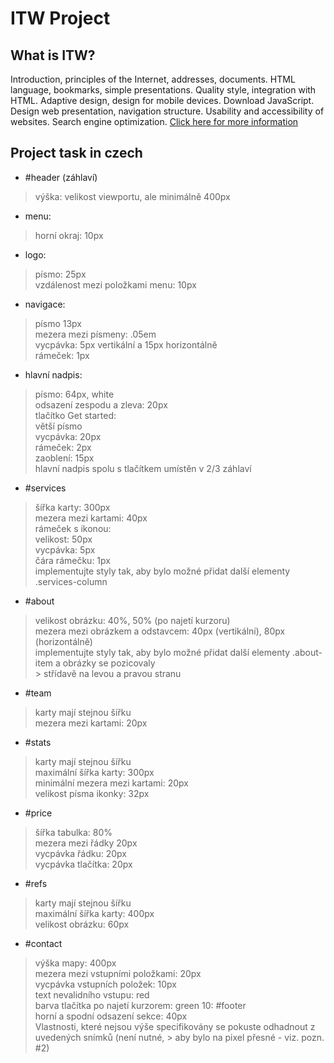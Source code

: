 # ITW Project
## What is ITW?
 Introduction, principles of the Internet, addresses, documents. HTML language, bookmarks, simple presentations. Quality style, integration with HTML. Adaptive design, design for mobile devices. Download JavaScript. Design web presentation, navigation structure. Usability and accessibility of websites. Search engine optimization. [Click here for more information](https://www.fit.vut.cz/study/course/244890/.cs)
 ## Project task in czech
- #header (záhlaví)
> výška: velikost viewportu, ale minimálně 400px
- menu:
> horní okraj: 10px
- logo:
> písmo: 25px <br />
> vzdálenost mezi položkami menu: 10px <br />
- navigace:
> písmo 13px <br />
> mezera mezi písmeny: .05em <br />
> vycpávka: 5px vertikální a 15px horizontálně <br />
> rámeček: 1px
- hlavní nadpis:
> písmo: 64px, white <br />
> odsazení zespodu a zleva: 20px <br />
> tlačítko Get started: <br />
> větší písmo <br />
> vycpávka: 20px <br />
> rámeček: 2px <br />
> zaoblení: 15px <br />
> hlavní nadpis spolu s tlačítkem umístěn v 2/3 záhlaví
- #services
> šířka karty: 300px <br />
> mezera mezi kartami: 40px <br />
> rámeček s ikonou: <br />
> velikost: 50px <br />
> vycpávka: 5px <br />
> čára rámečku: 1px <br />
> implementujte styly tak, aby bylo možné přidat další elementy .services-column
- #about
> velikost obrázku: 40%, 50% (po najetí kurzoru) <br />
> mezera mezi obrázkem a odstavcem: 40px (vertikální), 80px (horizontálně) <br />
> implementujte styly tak, aby bylo možné přidat další elementy .about-item a obrázky se pozicovaly <br /> > střídavě na levou a pravou stranu
- #team
> karty mají stejnou šířku <br />
> mezera mezi kartami: 20px
- #stats
> karty mají stejnou šířku <br />
> maximální šířka karty: 300px <br />
> minimální mezera mezi kartami: 20px <br />
> velikost písma ikonky: 32px
- #price
> šířka tabulka: 80% <br />
> mezera mezi řádky 20px <br />
> vycpávka řádku: 20px <br />
> vycpávka tlačítka: 20px
- #refs
> karty mají stejnou šířku <br />
> maximální šířka karty: 400px <br />
> velikost obrázku: 60px
- #contact
> výška mapy: 400px <br />
> mezera mezi vstupními položkami: 20px <br />
> vycpávka vstupních položek: 10px <br />
> text nevalidního vstupu: red <br />
> barva tlačítka po najetí kurzorem: green 10: #footer <br />
> horní a spodní odsazení sekce: 40px <br />
> Vlastnosti, které nejsou výše specifikovány se pokuste odhadnout z uvedených snímků (není nutné, > aby bylo na pixel přesné - viz. pozn. #2)

